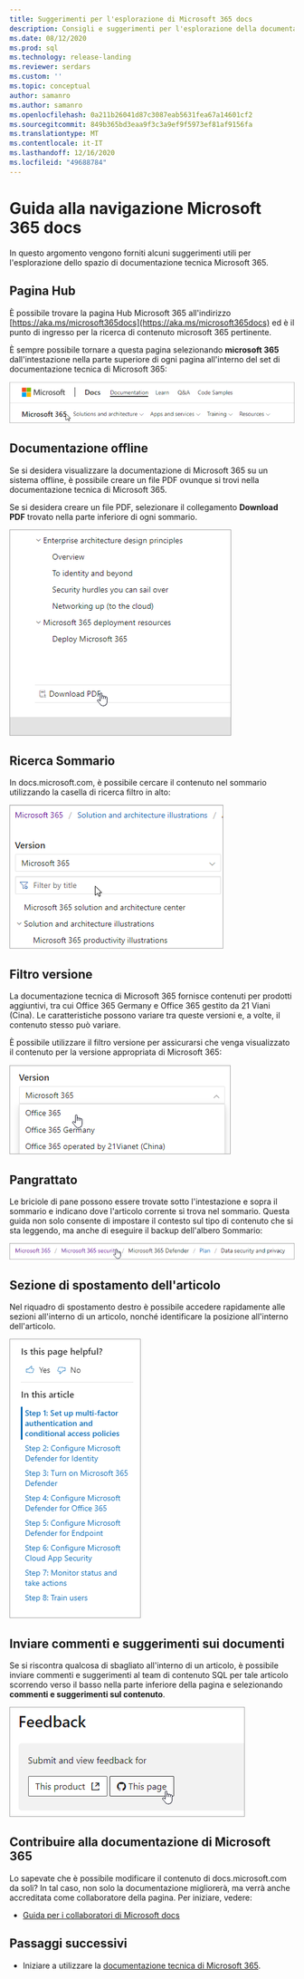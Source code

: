 ```yaml
---
title: Suggerimenti per l'esplorazione di Microsoft 365 docs
description: Consigli e suggerimenti per l'esplorazione della documentazione tecnica di Microsoft 365-vengono illustrati elementi quali la pagina Hub, il sommario, l'intestazione, nonché l'utilizzo del pangrattato e l'utilizzo del filtro versione.
ms.date: 08/12/2020
ms.prod: sql
ms.technology: release-landing
ms.reviewer: serdars
ms.custom: ''
ms.topic: conceptual
author: samanro
ms.author: samanro
ms.openlocfilehash: 0a211b26041d87c3087eab5631fea67a14601cf2
ms.sourcegitcommit: 849b365bd3eaa9f3c3a9ef9f5973ef81af9156fa
ms.translationtype: MT
ms.contentlocale: it-IT
ms.lasthandoff: 12/16/2020
ms.locfileid: "49688784"
---
```

# <a name="microsoft-365-docs-navigation-guide"></a>Guida alla navigazione Microsoft 365 docs

In questo argomento vengono forniti alcuni suggerimenti utili per l'esplorazione dello spazio di documentazione tecnica Microsoft 365.  

## <a name="hub-page"></a>Pagina Hub

È possibile trovare la pagina Hub Microsoft 365 all'indirizzo [https://aka.ms/microsoft365docs](https://aka.ms/microsoft365docs) ed è il punto di ingresso per la ricerca di contenuto microsoft 365 pertinente.

È sempre possibile tornare a questa pagina selezionando **microsoft 365** dall'intestazione nella parte superiore di ogni pagina all'interno del set di documentazione tecnica di Microsoft 365:

![Microsoft 365 nell'intestazione](media/m365-header-cursor.png)

## <a name="offline-documentation"></a>Documentazione offline

Se si desidera visualizzare la documentazione di Microsoft 365 su un sistema offline, è possibile creare un file PDF ovunque si trovi nella documentazione tecnica di Microsoft 365.

Se si desidera creare un file PDF, selezionare il collegamento **Download PDF** trovato nella parte inferiore di ogni sommario.

![Scaricare il file PDF](media/m365-download-pdf-cursor.png)

## <a name="toc-search"></a>Ricerca Sommario 
In docs.microsoft.com, è possibile cercare il contenuto nel sommario utilizzando la casella di ricerca filtro in alto:

![Utilizzare la casella filtro](media/m365-filter-by-title.png)

## <a name="version-filter"></a>Filtro versione
La documentazione tecnica di Microsoft 365 fornisce contenuti per prodotti aggiuntivi, tra cui Office 365 Germany e Office 365 gestito da 21 Viani (Cina). Le caratteristiche possono variare tra queste versioni e, a volte, il contenuto stesso può variare.

È possibile utilizzare il filtro versione per assicurarsi che venga visualizzato il contenuto per la versione appropriata di Microsoft 365:

![Filtro versione Microsoft 365](media/m365-version-filter.png)

## <a name="breadcrumbs"></a>Pangrattato

Le briciole di pane possono essere trovate sotto l'intestazione e sopra il sommario e indicano dove l'articolo corrente si trova nel sommario.  Questa guida non solo consente di impostare il contesto sul tipo di contenuto che si sta leggendo, ma anche di eseguire il backup dell'albero Sommario:

![Pangrattato Microsoft 365](media/m365-breadcrumb.png)

## <a name="article-section-navigation"></a>Sezione di spostamento dell'articolo

Nel riquadro di spostamento destro è possibile accedere rapidamente alle sezioni all'interno di un articolo, nonché identificare la posizione all'interno dell'articolo.  

![Spostamento destro](media/m365-article-sections.png)

## <a name="submit-docs-feedback"></a>Inviare commenti e suggerimenti sui documenti

Se si riscontra qualcosa di sbagliato all'interno di un articolo, è possibile inviare commenti e suggerimenti al team di contenuto SQL per tale articolo scorrendo verso il basso nella parte inferiore della pagina e selezionando **commenti e suggerimenti sul contenuto**.

![Commenti e suggerimenti sul contenuto del problema git](media/m365-article-feedback.png)

## <a name="contribute-to-microsoft-365-documentation"></a>Contribuire alla documentazione di Microsoft 365

Lo sapevate che è possibile modificare il contenuto di docs.microsoft.com da soli? In tal caso, non solo la documentazione migliorerà, ma verrà anche accreditata come collaboratore della pagina. Per iniziare, vedere:

- [Guida per i collaboratori di Microsoft docs](https://docs.microsoft.com/contribute/)

## <a name="next-steps"></a>Passaggi successivi

- Iniziare a utilizzare la [documentazione tecnica di Microsoft 365](index.yml).
